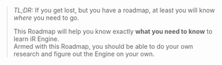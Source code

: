 > *TL;DR:* If you get lost, but you have a roadmap, at least you will know _where_ you need to go.  
>
> This Roadmap will help you know exactly **what you need to know** to learn iR Engine.  
> Armed with this Roadmap, you should be able to do your own research and figure out the Engine on your own.  
